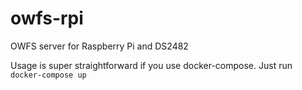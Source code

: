 # owfs-rpi
OWFS server for Raspberry Pi and DS2482

Usage is super straightforward if you use docker-compose. Just run `docker-compose up`